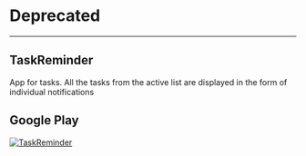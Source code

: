 # Deprecated

---

## TaskReminder

App for tasks. All the tasks from the active list are displayed in the form of individual notifications

## Google Play

[![TaskReminder](https://developer.android.com/images/brand/en_generic_rgb_wo_45.png)](https://play.google.com/store/apps/details?id=org.almiso.taskreminder "TaskReminder on Google Play Market")
